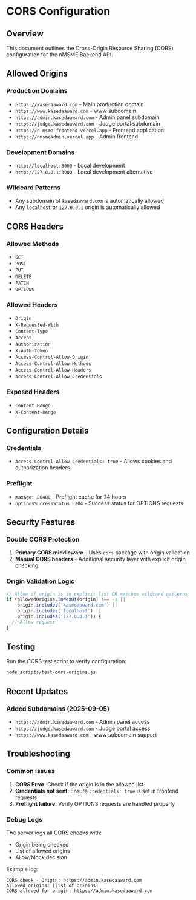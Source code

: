 # CORS Configuration

## Overview
This document outlines the Cross-Origin Resource Sharing (CORS) configuration for the nMSME Backend API.

## Allowed Origins

### Production Domains
- `https://kasedaaward.com` - Main production domain
- `https://www.kasedaaward.com` - www subdomain
- `https://admin.kasedaaward.com` - Admin panel subdomain
- `https://judge.kasedaaward.com` - Judge portal subdomain
- `https://n-msme-frontend.vercel.app` - Frontend application
- `https://nmsmeadmin.vercel.app` - Admin frontend

### Development Domains
- `http://localhost:3000` - Local development
- `http://127.0.0.1:3000` - Local development alternative

### Wildcard Patterns
- Any subdomain of `kasedaaward.com` is automatically allowed
- Any `localhost` or `127.0.0.1` origin is automatically allowed

## CORS Headers

### Allowed Methods
- `GET`
- `POST`
- `PUT`
- `DELETE`
- `PATCH`
- `OPTIONS`

### Allowed Headers
- `Origin`
- `X-Requested-With`
- `Content-Type`
- `Accept`
- `Authorization`
- `X-Auth-Token`
- `Access-Control-Allow-Origin`
- `Access-Control-Allow-Methods`
- `Access-Control-Allow-Headers`
- `Access-Control-Allow-Credentials`

### Exposed Headers
- `Content-Range`
- `X-Content-Range`

## Configuration Details

### Credentials
- `Access-Control-Allow-Credentials: true` - Allows cookies and authorization headers

### Preflight
- `maxAge: 86400` - Preflight cache for 24 hours
- `optionsSuccessStatus: 204` - Success status for OPTIONS requests

## Security Features

### Double CORS Protection
1. **Primary CORS middleware** - Uses `cors` package with origin validation
2. **Manual CORS headers** - Additional security layer with explicit origin checking

### Origin Validation Logic
```javascript
// Allow if origin is in explicit list OR matches wildcard patterns
if (allowedOrigins.indexOf(origin) !== -1 || 
    origin.includes('kasedaaward.com') ||
    origin.includes('localhost') ||
    origin.includes('127.0.0.1')) {
  // Allow request
}
```

## Testing

Run the CORS test script to verify configuration:
```bash
node scripts/test-cors-origins.js
```

## Recent Updates

### Added Subdomains (2025-09-05)
- `https://admin.kasedaaward.com` - Admin panel access
- `https://judge.kasedaaward.com` - Judge portal access
- `https://www.kasedaaward.com` - www subdomain support

## Troubleshooting

### Common Issues
1. **CORS Error**: Check if the origin is in the allowed list
2. **Credentials not sent**: Ensure `credentials: true` is set in frontend requests
3. **Preflight failure**: Verify OPTIONS requests are handled properly

### Debug Logs
The server logs all CORS checks with:
- Origin being checked
- List of allowed origins
- Allow/block decision

Example log:
```
CORS check - Origin: https://admin.kasedaaward.com
Allowed origins: [list of origins]
CORS allowed for origin: https://admin.kasedaaward.com
```
